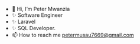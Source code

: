 - 👋 Hi, I’m Peter Mwanzia
- ✨ Software Engineer
- ✨ Laravel
- ✨ SQL Developer.
- 📫 How to reach me petermusau7669@gmail.com

<!---
Peter-pixel/Peter-pixel is a ✨ special ✨ repository because its `README.md` (this file) appears on your GitHub profile.
You can click the Preview link to take a look at your changes.
--->
